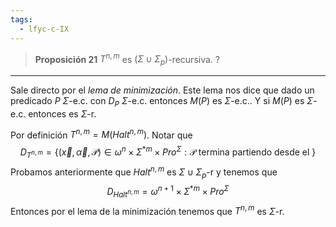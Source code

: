 ```yaml
---
tags:
  - lfyc-c-IX
---
```

> **Proposición 21** $T^{n,m}$ es $(\Sigma\cup\Sigma_p)$-recursiva.
?

- - - 
Sale directo por el *lema de minimización*. Este lema nos dice que dado un predicado $P$ $\Sigma$-e.c. con $D_P$ $\Sigma$-e.c. entonces $M(P)$ es $\Sigma$-e.c.. Y si $M(P)$ es $\Sigma$-e.c. entonces es $\Sigma$-r.

Por definición $T^{n,m}=M({Halt}^{n,m})$. Notar que
$$
D_{T^{n,m}}=\{
(\vec{x},\vec{\alpha},\mathcal{P})\in\omega^{n}\times\Sigma^{\ast m}\times{Pro^{\Sigma}}:\mathcal{P}\text{ termina partiendo desde el }
\}
$$
Probamos anteriormente que ${Halt}^{n,m}$ es $\Sigma\cup\Sigma_{p}$-r y tenemos que
$$
D_{Halt^{n,m}}=\omega^{n+1}\times\Sigma^{\ast m}\times{Pro^{\Sigma}}
$$
Entonces por el lema de la minimización tenemos que $T^{n,m}$ es $\Sigma$-r.